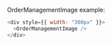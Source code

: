 OrderManagementImage example:

```js
<div style={{ width: "300px" }}>
  <OrderManagementImage />
</div>
```
